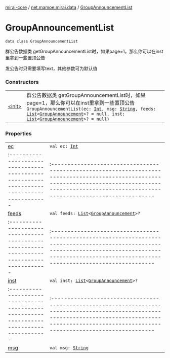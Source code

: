 [mirai-core](../../index.md) / [net.mamoe.mirai.data](../index.md) / [GroupAnnouncementList](./index.md)

# GroupAnnouncementList

`data class GroupAnnouncementList`

群公告数据类
getGroupAnnouncementList时，如果page=1，那么你可以在inst里拿到一些置顶公告

发公告时只需要填写text，其他参数可为默认值

### Constructors
|||
|:----------------------------------------------------------------------------------------|:---------------------------------------------------------------------------------------------------------------------------------------------------------------------------------------------------------|
| [&lt;init&gt;](-init-.md) | 群公告数据类 getGroupAnnouncementList时，如果page=1，那么你可以在inst里拿到一些置顶公告`GroupAnnouncementList(ec: `[`Int`](https://kotlinlang.org/api/latest/jvm/stdlib/kotlin/-int/index.html)`, msg: `[`String`](https://kotlinlang.org/api/latest/jvm/stdlib/kotlin/-string/index.html)`, feeds: `[`List`](https://kotlinlang.org/api/latest/jvm/stdlib/kotlin.collections/-list/index.html)`<`[`GroupAnnouncement`](../-group-announcement/index.md)`>? = null, inst: `[`List`](https://kotlinlang.org/api/latest/jvm/stdlib/kotlin.collections/-list/index.html)`<`[`GroupAnnouncement`](../-group-announcement/index.md)`>? = null)` |

### Properties
|||
|:----------------------------------------------------------------------------------------|:---------------------------------------------------------------------------------------------------------------------------------------------------------------------------------------------------------|
| [ec](ec.md) | `val ec: `[`Int`](https://kotlinlang.org/api/latest/jvm/stdlib/kotlin/-int/index.html) ||||
|:----------------------------------------------------------------------------------------|:---------------------------------------------------------------------------------------------------------------------------------------------------------------------------------------------------------|
| [feeds](feeds.md) | `val feeds: `[`List`](https://kotlinlang.org/api/latest/jvm/stdlib/kotlin.collections/-list/index.html)`<`[`GroupAnnouncement`](../-group-announcement/index.md)`>?` ||||
|:----------------------------------------------------------------------------------------|:---------------------------------------------------------------------------------------------------------------------------------------------------------------------------------------------------------|
| [inst](inst.md) | `val inst: `[`List`](https://kotlinlang.org/api/latest/jvm/stdlib/kotlin.collections/-list/index.html)`<`[`GroupAnnouncement`](../-group-announcement/index.md)`>?` ||||
|:----------------------------------------------------------------------------------------|:---------------------------------------------------------------------------------------------------------------------------------------------------------------------------------------------------------|
| [msg](msg.md) | `val msg: `[`String`](https://kotlinlang.org/api/latest/jvm/stdlib/kotlin/-string/index.html) |

